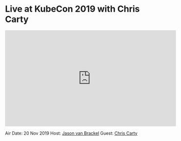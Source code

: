 # Live at KubeCon 2019 with Chris Carty     

<iframe width="560" height="315" src="https://www.youtube.com/embed/EDDQEPoQMKY" frameborder="0" allow="accelerometer; autoplay; encrypted-media; gyroscope; picture-in-picture" allowfullscreen></iframe>

Air Date: 20 Nov 2019
Host: [Jason van Brackel](twitter.com/jasonvanbrackel)
Guest: [Chris Carty](twitter.com/machintoshPrime)